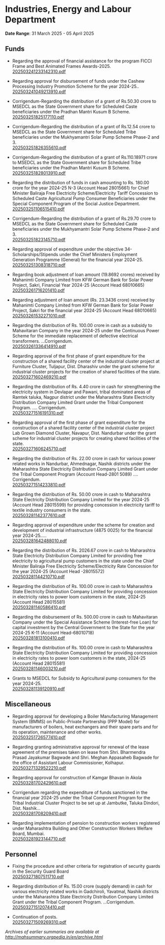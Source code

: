 # Industries, Energy and Labour Department

**Date Range**: 31 March 2025 - 05 April 2025


## Funds
- Regarding the approval of financial assistance for the program FICCI Frame and Best Animated Frames Awards-2025.\
  [202503241233142310.pdf](https://gr.maharashtra.gov.in/Site/Upload/Government%20Resolutions/English/202503241233142310.pdf)

- Regarding approval for disbursement of funds under the Cashew Processing Industry Promotion Scheme for the year 2024-25..\
  [202503241049213910.pdf](https://gr.maharashtra.gov.in/Site/Upload/Government%20Resolutions/English/202503241049213910.pdf)

- Corrigendum-Regarding the distribution of a grant of Rs.50.30 crore to MSEDCL as the State Government share for Scheduled Caste beneficiaries under the Pradhan Mantri Kusum B Scheme.\
  [202503251825177110.pdf](https://gr.maharashtra.gov.in/Site/Upload/Government%20Resolutions/English/202503251825177110.pdf)

- Corrigendum-Regarding the distribution of a grant of Rs.12.54 crore to MSEDCL as the State Government share for Scheduled Tribe beneficiaries under the Mukhyamantri Solar Pump  Scheme Phase-2 and 3.\
  [202503251826355610.pdf](https://gr.maharashtra.gov.in/Site/Upload/Government%20Resolutions/English/202503251826355610.pdf)

- Corrigendum-Regarding the distribution of a grant of Rs.110.18971 crore to MSEDCL as the State Government share for Scheduled Tribe beneficiaries under the Pradhan Mantri Kusum B Scheme.\
  [202503251828013910.pdf](https://gr.maharashtra.gov.in/Site/Upload/Government%20Resolutions/English/202503251828013910.pdf)

- Regarding the distribution of funds in cash amounting to Rs. 180.00 crore for the year 2024-25 N-3 (Account Head 28015661) for Chief Minister Baliraja Free Electricity Scheme/Electricity Tariff Concession to Scheduled Caste Agricultural Pump Consumer Beneficiaries under the Special Component Program of the Social Justice Department.\
  [202503251106515410.pdf](https://gr.maharashtra.gov.in/Site/Upload/Government%20Resolutions/English/202503251106515410.pdf)

- Corrigendum-Regarding the distribution of a grant of Rs.29.70 crore to MSEDCL as the State Government share for Scheduled Caste beneficiaries under the Mukhyamantri Solar Pump  Scheme Phase-2 and 3.\
  [202503251823145710.pdf](https://gr.maharashtra.gov.in/Site/Upload/Government%20Resolutions/English/202503251823145710.pdf)

- Regarding approval of expenditure under the objective 34-Scholarships/Stipends under the Chief Ministers Employment Generation Programme (General) for the financial year 2024-25.\
  [202503251308318710.pdf](https://gr.maharashtra.gov.in/Site/Upload/Government%20Resolutions/English/202503251308318710....pdf)

- Regarding book adjustment of loan amount (19.8692 crores) received by Mahanimti Company Limited from KFW German Bank for Solar Power Project, Sakri, Financial Year 2024-25 (Account Head 68010665)\
  [202503261716201410.pdf](https://gr.maharashtra.gov.in/Site/Upload/Government%20Resolutions/English/202503261716201410.pdf)

- Regarding adjustment of loan amount (Rs. 23.3436 crore) received by Mahanimti Company Limited from KFW German Bank for Solar Power Project, Sakri for the financial year 2024-25 (Account Head 68010665)\
  [202503261532271010.pdf](https://gr.maharashtra.gov.in/Site/Upload/Government%20Resolutions/English/202503261532271010.pdf)

- Regarding the distribution of Rs. 100.00 crore in cash as a subsidy to Mahavitaran Company in the year 2024-25 under the Continuous Power Scheme for the immediate replacement of defective electrical transformers. ...Corrigendum.\
  [202503261336414910.pdf](https://gr.maharashtra.gov.in/Site/Upload/Government%20Resolutions/English/202503261336414910.pdf)

- Regarding approval of the first phase of grant expenditure for the construction of a shared facility center of the industrial cluster project at Furniture Cluster, Tuljapur, Dist. Dharashiv under the grant scheme for industrial cluster projects for the creation of shared facilities of the state.\
  [202503271602469210.pdf](https://gr.maharashtra.gov.in/Site/Upload/Government%20Resolutions/English/202503271602469210.pdf)

- Regarding the distribution of Rs. 4.40 crore in cash for strengthening the electricity system in Devlapar and Pawani, tribal dominated areas of Ramtek taluka, Nagpur district under the Maharashtra State Electricity Distribution Company Limited Grant under the Tribal Component Program. .... Corrigendum.\
  [202503271516191310.pdf](https://gr.maharashtra.gov.in/Site/Upload/Government%20Resolutions/English/202503271516191310.pdf)

- Regarding approval of the first phase of grant expenditure for the construction of a shared facility center of the industrial cluster project Lab Grown Diamond Cluster, Navapur, Dist. Nandurbar under the grant scheme for industrial cluster projects for creating shared facilities of the state.\
  [202503271606245710.pdf](https://gr.maharashtra.gov.in/Site/Upload/Government%20Resolutions/English/202503271606245710.pdf)

- Regarding the distribution of Rs. 22.00 crore in cash for various power related works in Nandurbar, Ahmednagar, Nashik districts under the Maharashtra State Electricity Distribution Company Limited Grant under the Tribal Component Program (Account Head-2801 5089) .... Corrigendum.\
  [202503271514233810.pdf](https://gr.maharashtra.gov.in/Site/Upload/Government%20Resolutions/English/202503271514233810.pdf)

- Regarding the distribution of Rs. 50.00 crore in cash to Maharashtra State Electricity Distribution Company Limited for the year 2024-25 (Account Head 28015599) for providing concession in electricity tariff to textile industry consumers in the state.\
  [202503281142377610.pdf](https://gr.maharashtra.gov.in/Site/Upload/Government%20Resolutions/English/202503281142377610.pdf)

- Regarding approval of expenditure under the scheme for creation and development of industrial infrastructure (4875 0025) for the financial year 2024-25.....\
  [202503281642488010.pdf](https://gr.maharashtra.gov.in/Site/Upload/Government%20Resolutions/English/202503281642488010.pdf)

- Regarding the distribution of Rs. 2026.67 crore in cash to Maharashtra State Electricity Distribution Company Limited for providing free electricity to agricultural pump customers in the state under the Chief Minister Baliraja Free Electricity Scheme/Electricity Rate Concession for the year 2024-25 (Account Head -28015572)\
  [202503281144210710.pdf](https://gr.maharashtra.gov.in/Site/Upload/Government%20Resolutions/English/202503281144210710.pdf)

- Regarding the distribution of Rs. 100.00 crore in cash to Maharashtra State Electricity Distribution Company Limited for providing concession in electricity rates to power loom customers in the state, 2024-25 (Account Head 28015581)\
  [202503281140586410.pdf](https://gr.maharashtra.gov.in/Site/Upload/Government%20Resolutions/English/202503281140586410.pdf)

- Regarding the disbursement of Rs. 500.00 crore in cash to Mahavitaran Company under the Special Assistance Scheme (Interest-free Loan) for capital investment by the Central Government to the State for the year 2024-25 K-11 (Account Head-68010718)\
  [202503281813100410.pdf](https://gr.maharashtra.gov.in/Site/Upload/Government%20Resolutions/English/202503281813100410.pdf)

- Regarding the distribution of Rs. 100.00 crore in cash to Maharashtra State Electricity Distribution Company Limited for providing concession in electricity rates to power loom customers in the state, 2024-25 (Account Head 28015581)\
  [202503281146003210.pdf](https://gr.maharashtra.gov.in/Site/Upload/Government%20Resolutions/English/202503281146003210.pdf)

- Grants to MSEDCL for Subsidy to Agricultural pump consumers for the year 2024-25.\
  [202503281139120910.pdf](https://gr.maharashtra.gov.in/Site/Upload/Government%20Resolutions/English/202503281139120910.pdf)

## Miscellaneous
- Regarding approval for developing a Boiler Manufacturing Management System (BMMS) on Public-Private Partnership (PPP Model) for manufacturers of boilers, heat exchangers and their spare parts and for its operation, maintenance and other works.\
  [202503251726577410.pdf](https://gr.maharashtra.gov.in/Site/Upload/Government%20Resolutions/English/202503251726577410.pdf)

- Regarding granting administrative approval for renewal of the lease agreement of the premises taken on lease from Shri. Bharmendra Prasad Jayakumar Bagwade and Shri. Meghan Appasaheb Bagwade for the office of Assistant Labour Commissioner, Kolhapur.\
  [202503271329522210.pdf](https://gr.maharashtra.gov.in/Site/Upload/Government%20Resolutions/English/202503271329522210.pdf)

- Regarding approval for construction of Kamgar Bhavan in Akola\
  [202503281702429610.pdf](https://gr.maharashtra.gov.in/Site/Upload/Government%20Resolutions/English/202503281702429610.pdf)

- Corrigendum regarding the expenditure of funds sanctioned in the financial year 2024-25 under the Tribal Component Program for the Tribal Industrial Cluster Project to be set up at Jambutke, Taluka Dindori, Dist. Nashik...\
  [202503281708209410.pdf](https://gr.maharashtra.gov.in/Site/Upload/Government%20Resolutions/English/202503281708209410.pdf)

- Regarding implementation of pension to construction workers registered under Maharashtra Building and Other Construction Workers Welfare Board, Mumbai.\
  [202503281923144710.pdf](https://gr.maharashtra.gov.in/Site/Upload/Government%20Resolutions/English/202503281923144710.pdf)

## Personnel
- Fixing the procedure and other criteria for registration of security guards in the Security Guard Board\
  [202503271807511710.pdf](https://gr.maharashtra.gov.in/Site/Upload/Government%20Resolutions/English/202503271807511710.pdf)

- Regarding distribution of Rs. 15.00 crore (supply demand) in cash for various electricity related works in Gadchiroli, Yavatmal, Nashik districts under the Maharashtra State Electricity Distribution Company Limited Grant under the Tribal Component Program. ...Corrigendum.\
  [202503271512074410.pdf](https://gr.maharashtra.gov.in/Site/Upload/Government%20Resolutions/English/202503271512074410.pdf)

- Continuation of posts.\
  [202503271509269310.pdf](https://gr.maharashtra.gov.in/Site/Upload/Government%20Resolutions/English/202503271509269310.pdf)


*Archives of earlier summaries are available at http://mahsummary.orgpedia.in/en/archive.html*
